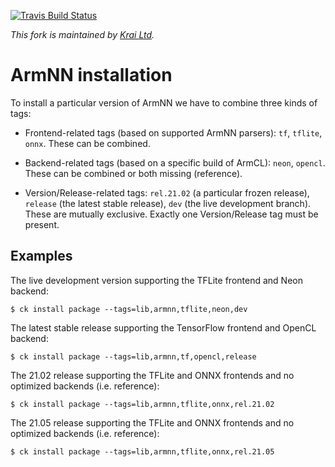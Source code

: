 [![Travis Build Status](https://travis-ci.org/ctuning/ck-armnn.svg?branch=master)](https://travis-ci.org/ctuning/ck-armnn)

*This fork is maintained by [Krai Ltd](https://krai.ai).*

# ArmNN installation

To install a particular version of ArmNN we have to combine three kinds of tags:

- Frontend-related tags (based on supported ArmNN parsers): `tf`, `tflite`, `onnx`. These can be combined.

- Backend-related tags (based on a specific build of ArmCL): `neon`, `opencl`. These can be combined or both missing (reference).

- Version/Release-related tags: `rel.21.02` (a particular frozen release), `release` (the latest stable release), `dev` (the live development branch). These are mutually exclusive. Exactly one Version/Release tag must be present.

## Examples

The live development version supporting the TFLite frontend and Neon backend:
```
$ ck install package --tags=lib,armnn,tflite,neon,dev
```

The latest stable release supporting the TensorFlow frontend and OpenCL backend:
```
$ ck install package --tags=lib,armnn,tf,opencl,release
```

The 21.02 release supporting the TFLite and ONNX frontends and no optimized backends (i.e. reference):
```
$ ck install package --tags=lib,armnn,tflite,onnx,rel.21.02
```
The 21.05 release supporting the TFLite and ONNX frontends and no optimized backends (i.e. reference):
```
$ ck install package --tags=lib,armnn,tflite,onnx,rel.21.05
```

